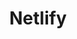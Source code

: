 ---
git: https://github.com/netlify
logohandle: netlify
sort: netlify
title: Netlify
twitter: https://x.com/Netlify
website: https://www.netlify.com/
youtube: https://youtube.com/channel/UCMzabFudT_ntxlueP9R-3Vg
---